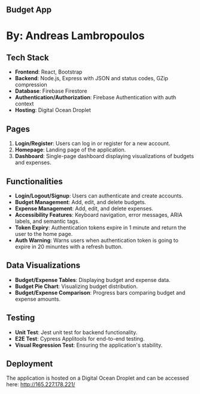 ## Budget App
# By: Andreas Lambropoulos

## Tech Stack
- **Frontend**: React, Bootstrap
- **Backend**: Node.js, Express with JSON and status codes, GZip compression
- **Database**: Firebase Firestore
- **Authentication/Authorization**: Firebase Authentication with auth context
- **Hosting**: Digital Ocean Droplet

## Pages
1. **Login/Register**: Users can log in or register for a new account.
2. **Homepage**: Landing page of the application.
3. **Dashboard**: Single-page dashboard displaying visualizations of budgets and expenses.

## Functionalities
- **Login/Logout/Signup**: Users can authenticate and create accounts.
- **Budget Management**: Add, edit, and delete budgets.
- **Expense Management**: Add, edit, and delete expenses.
- **Accessibility Features**: Keyboard navigation, error messages, ARIA labels, and semantic tags.
- **Token Expiry**: Authentication tokens expire in 1 minute and return the user to the home page.
- **Auth Warning**: Warns users when authentication token is going to expire in 20 minuntes with a refresh button.

## Data Visualizations
- **Budget/Expense Tables**: Displaying budget and expense data.
- **Budget Pie Chart**: Visualizing budget distribution.
- **Budget/Expense Comparison**: Progress bars comparing budget and expense amounts.

## Testing
- **Unit Test**: Jest unit test for backend functionality.
- **E2E Test**: Cypress Applitools for end-to-end testing.
- **Visual Regression Test**: Ensuring the application's stability.

## Deployment
The application is hosted on a Digital Ocean Droplet and can be accessed here: http://165.227.178.221/
